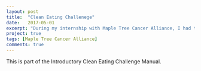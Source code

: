 ```yaml
---
layout: post
title:  "Clean Eating Challenege"
date:   2017-05-01
excerpt: "During my internship with Maple Tree Cancer Alliance, I had the opportunity to design the 6 week long Clean Eating Challenge Manual."
project: true
tags: [Maple Tree Cancer Alliance]
comments: true
---
```


This is part of the Introductory Clean Eating Challenge Manual. 
